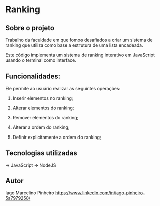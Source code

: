 # Ranking
## Sobre o projeto

Trabalho da faculdade em que fomos desafiados a criar um sistema de ranking que utiliza como base a estrutura de uma lista encadeada.

Este código implementa um sistema de ranking interativo em JavaScript usando o terminal como interface. 

## Funcionalidades:

Ele permite ao usuário realizar as seguintes operações:

1. Inserir elementos no ranking;

2. Alterar elementos do ranking;

3. Remover elementos do ranking;

4. Alterar a ordem do ranking;

5. Definir explicitamente a ordem do ranking;

## Tecnologias utilizadas
-> JavaScript
-> NodeJS

## Autor
Iago Marcelino Pinheiro
https://www.linkedin.com/in/iago-pinheiro-5a7979258/
